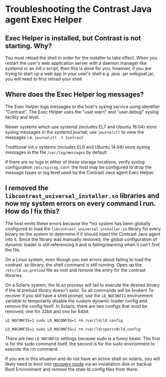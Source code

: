 # Troubleshooting the Contrast Java agent Exec Helper

## Exec Helper is installed, but Contrast is not starting. Why?

You must reload the shell in order for the installer to take effect. When you
restart the user's web application server with a daemon manager like systemd or
an init.v script, then this is done for you; however, if you are trying to start
up a web app in your user's shell e.g. java -jar webgoat.jar, you will need to
first reload your shell

## Where does the Exec Helper log messages?

The Exec Helper logs messages to the host's syslog service using identifier
"Contrast". The Exec Helper uses the "user.warn" and "user.debug" syslog
facility and level.

Newer systems which use systemd (includes EL7 and Ubuntu 16.04) store syslog
messages in the systemd journal; use `journalctl` to view the messages i.e.
`journalctl -t Contrast`

Traditional init.v systems (includes EL6 and Ubuntu 14.04) store syslog messages
in the file `/var/log/messages` by default

If there are no logs in either of these storage locations, verify syslog
configuration `/etc/syslog.conf`: the host may be configured to drop the message
types or log level used by the Contrast Java agent Exec Helper.

## I removed the `libcontrast_universal_installer.so` libraries and now my system errors on every command I run. How do I fix this?

The host emits these errors because the \*nix system has been globally
configured to load the `libcontrast_universal_installer.so` library for every
binary on the system to determine if it should inject the Contrast Java agent
into it. Since the library was manually removed, the global configuration of
dynamic loader is still referencing it and is failing/warning when it can't find
the file.

On a Linux system, even though you see errors about failing to load the contrast
.so library, the shell command is still running.  Open up the `/etc/ld.so.preload`
file as root and remove the entry for the contrast libraries.

On a Solaris system, the ld.so process will fail to execute the desired binary
if the ld preload library doesn't exist. So all commands will be broken! To
recover if you still have a shell prompt, use the `LD_NOCONFIG` environment
variable to temporarily disable the custom dynamic loader config and remove the
config itself.  In Solaris, there are two configs that must be removed; one for
32bit and one for 64bit

    LD_NOCONFIG=1 sudo LD_NOCONFIG=1 rm /var/ld/ld.config

    LD_NOCONFIG=1 sudo LD_NOCONFIG=1 rm /var/ld/sparcv9/ld.config

There are two `LD_NOCONFIG` settings because sudo is a funny beast.  The first
is for the sudo command itself, the second is for the sudo environment to
execute the rm command.

If you are in this situation and do not have an active shell on solaris, you
will likely need to boot into [recovery
mode](https://docs.oracle.com/cd/E36784\_01/html/E39134/glmwr.html) via an
installation disk or backup Boot Environment and remove the stale ld.config
files from there.
